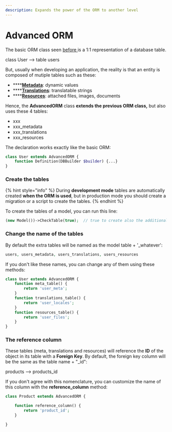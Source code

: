 ```yaml
---
description: Expands the power of the ORM to another level
---
```


# Advanced ORM

The basic ORM class seen [before ](orm.md)is a 1:1 representation of a database table.&#x20;

class User --> table users

But, usually when developing an application, the reality is that an entity is composed of mutiple tables such as these:

* ****[**Metadata**](metadata.md): dynamic values
* ****[**Translations**](translations.md): translatable strings
* ****[**Resources**](resources.md): attached files, images, documents

Hence, the **AdvancedORM** class **extends the previous ORM class,** but also uses these 4 tables:

* xxx
* xxx\_metadata
* xxx\_translations
* xxx\_resources

The declaration works exactly like the basic ORM:

```php
class User extends AdvancedORM {
    function Definition(DBBuilder $builder) {...}
}
```

### Create the tables

{% hint style="info" %}
During **development mode** tables are automatically created **when the ORM is used**, but in production mode you should create a migration or a script to create the tables.
{% endhint %}

To create the tables of a model, you can run this line:

```php
(new Model())->CheckTable(true);  // true to create also the additional tables
```

### Change the name of the tables

By default the extra tables will be named as the model table + '\_whatever':

```php
users, users_metadata, users_translations, users_resources
```

If you don't like these names, you can change any of them using these methods:

```php
class User extends AdvancedORM {
    function meta_table() {
        return 'user_meta';
    }
    function translations_table() {
        return 'user_locales';
    }
    function resources_table() {
        return 'user_files';
    }
}
```

### The reference column

These tables (meta, translations and resources) will reference the **ID** of the object in its table with a **Foreign Key**. By default, the foreign key column will be the same as the table name + "\_id":

products --> products\_id

If you don't agree with this nomenclature, you can customize the name of this column with the **reference\_column** method:

```php
class Product extends AdvancedORM {

    function reference_column() {
        return 'product_id';
    }

}
```
